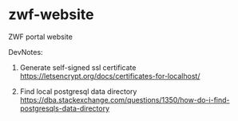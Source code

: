 # zwf-website
ZWF portal website


DevNotes:

1. Generate self-signed ssl certificate https://letsencrypt.org/docs/certificates-for-localhost/

2. Find local postgresql data directory https://dba.stackexchange.com/questions/1350/how-do-i-find-postgresqls-data-directory